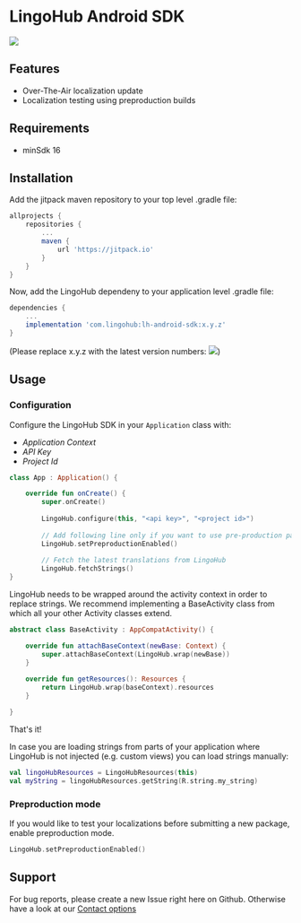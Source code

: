 # LingoHub Android SDK

[![](https://jitpack.io/v/com.lingohub/lh-android-sdk.svg)](https://jitpack.io/#com.lingohub/lh-android-sdk)

## Features

- Over-The-Air localization update
- Localization testing using preproduction builds

## Requirements

- minSdk 16

## Installation

Add the jitpack maven repository to your top level .gradle file:

```groovy
allprojects {
    repositories {
        ...
        maven {
            url 'https://jitpack.io'
        }
    }
}
```

Now, add the LingoHub dependeny to your application level .gradle file:
```groovy
dependencies {
    ...
    implementation 'com.lingohub:lh-android-sdk:x.y.z'
}
```
(Please replace x.y.z with the latest version numbers: [![](https://jitpack.io/v/com.lingohub/lh-android-sdk.svg)](https://jitpack.io/#com.lingohub/lh-android-sdk))

## Usage

### Configuration

Configure the LingoHub SDK in your `Application` class with:

- *Application Context*
- *API Key* 
- *Project Id* 

```kotlin
class App : Application() {

    override fun onCreate() {
        super.onCreate()
        
        LingoHub.configure(this, "<api key>", "<project id>")
        
        // Add following line only if you want to use pre-production packages.
        LingoHub.setPreproductionEnabled()
        
        // Fetch the latest translations from LingoHub
        LingoHub.fetchStrings()
}
```

LingoHub needs to be wrapped around the activity context in order to replace strings.
We recommend implementing a BaseActivity class from which all your other Activity classes extend.

```kotlin
abstract class BaseActivity : AppCompatActivity() {

    override fun attachBaseContext(newBase: Context) {
        super.attachBaseContext(LingoHub.wrap(newBase))
    }
    
    override fun getResources(): Resources {
        return LingoHub.wrap(baseContext).resources
    }

}
```

That's it!

In case you are loading strings from parts of your application where LingoHub is not injected (e.g. custom views) you can load strings manually:
```kotlin
val lingoHubResources = LingoHubResources(this)
val myString = lingoHubResources.getString(R.string.my_string)
```


### Preproduction mode

If you would like to test your localizations before submitting a new package, enable preproduction mode.

```kotlin
LingoHub.setPreproductionEnabled()
```

## Support

For bug reports, please create a new Issue right here on Github. Otherwise have a look at our [Contact options](https://lingohub.com/support)
